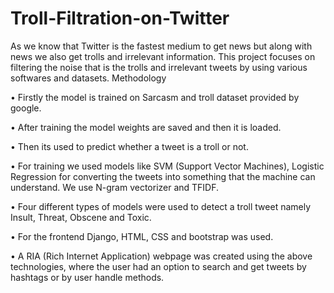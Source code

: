 # Troll-Filtration-on-Twitter
As we know that Twitter is the fastest medium to get news but along with news we also get trolls and irrelevant information. This project focuses on filtering the noise that is the trolls and irrelevant tweets by using various softwares and datasets.
Methodology 


•	Firstly the model is trained on Sarcasm and troll dataset provided by google.

•	After training the model weights are saved and then it is loaded.


•	Then its used to predict whether a tweet is a troll or not. 

•	For training we used models like SVM (Support Vector Machines), Logistic Regression for converting the tweets into something that the machine can understand. We use N-gram vectorizer and TFIDF.


•	Four different types of models were used to detect a troll tweet namely Insult, Threat, Obscene and Toxic.

•	For the frontend Django, HTML, CSS and bootstrap was used.


•	A RIA (Rich Internet Application) webpage was created using the above technologies, where the user had an option to search and get tweets by hashtags or by user handle methods.

